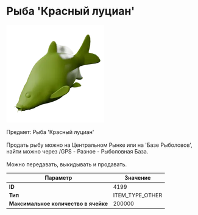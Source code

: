 # Рыба 'Красный луциан'

![Item Image](../img/4199.webp?raw=true)

Предмет: Рыба 'Красный луциан'<br><br>Продать рыбу можно на Центральном Рынке или на 'Базе Рыболовов', <br>найти можно через /GPS - Разное - Рыболовная База.<br><br>Можно передавать, выкидывать и продавать.


| Параметр | Значение |
|----------|----------|
| **ID** | 4199 |
| **Тип** | ITEM_TYPE_OTHER |
| **Максимальное количество в ячейке** | 200000 |

